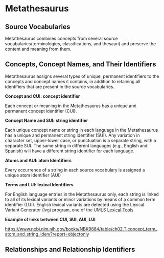 # Metathesaurus

## Source Vocabularies

Metathesaurus combines concepts from several source vocabularies(terminologies, classifications, and thesauri) and preserve the content and meaning from them.

## Concepts, Concept Names, and Their Identifiers

Metathesaurus assigns several types of unique, permanent identifiers to the concepts and concept names it contains, in addition to retaining all identifiers that are present in the source vocabularies.

**Concept and CUI: concept identifier**

Each concept or meaning in the Metathesaurus has a unique and permanent concept identifier (CUI).

**Concept Name and SUI: string identifier**

Each unique concept name or string in each language in the Metathesaurus has a unique and permanent string identifier (SUI). Any variation in character set, upper-lower case, or punctuation is a separate string, with a separate SUI. The same string in different languages (e.g., English and Spanish) will have a different string identifier for each language.



**Atoms and AUI: atom Identifiers**

Every occurrence of a string in each source vocabulary is assigned a unique atom identifier (AUI)



**Terms and LUI: lexical Identifiers**

For English language entries in the Metathesaurus only, each string is linked to all of its lexical variants or minor variations by means of a common term identifier (LUI). English lexical variants are detected using the Lexical Variant Generator (lvg) program, one of the UMLS [Lexical Tools](https://www.ncbi.nlm.nih.gov/books/n/nlmumls/ch06/#ch06.The_SPECIALIST_Lexical_Tools) 



**Example of links between CUI, SUI, AUI, LUI**

https://www.ncbi.nlm.nih.gov/books/NBK9684/table/ch02.T.concept_term_atom_and_string_iden/?report=objectonly



## Relationships and Relationship Identifiers




